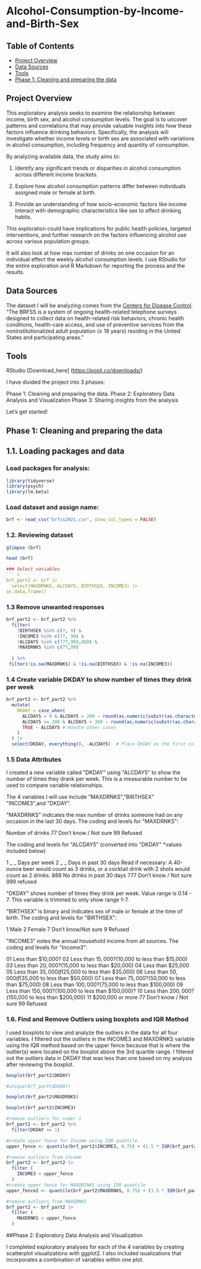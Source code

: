 # Alcohol-Consumption-by-Income-and-Birth-Sex

## Table of Contents
   - [Project Overview](#project-overview)
   - [Data Sources](#data-sources)
   - [Tools](#tools)
   - [Phase 1: Cleaning and preparing the data](#phase-1:-cleaning-and-preparing-the-data)

## Project Overview
This exploratory analysis seeks to examine the relationship between income, birth sex, and alcohol consumption levels. The goal is to uncover patterns and correlations that may provide valuable insights into how these factors influence drinking behaviors. Specifically, the analysis will investigate whether income levels or birth sex are associated with variations in alcohol consumption, including frequency and quantity of consumption.

By analyzing available data, the study aims to:

1. Identify any significant trends or disparities in alcohol consumption across different income brackets.

2. Explore how alcohol consumption patterns differ between individuals assigned male or female at birth.
   
3. Provide an understanding of how socio-economic factors like income interact with demographic characteristics like sex to affect drinking habits.
   
This exploration could have implications for public health policies, targeted interventions, and further research on the factors influencing alcohol use across various population groups.


It will also look at how max number of drinks on one occasion for an individual effect the weekly alcohol consumption levels.  I use RStudio for the entire exploration and R Markdown for reporting the process and the results.

## Data Sources
The dataset I will be analyzing comes from the [Centers for Disease Control](www.cdc.gov).  “The BRFSS is a system of ongoing health-related telephone surveys designed to collect data on health-related risk behaviors, chronic health conditions, health-care access, and use of preventive services from the
noninstitutionalized adult population (≥ 18 years) residing in the United States and participating areas.” 

## Tools
RStudio [Download_here] (https://posit.co/downloads/)

I have divided the project into 3 phases: 

Phase 1: Cleaning and preparing the data.
Phase 2: Exploratory Data Analysis and Visualization
Phase 3: Sharing insights from the analysis


Let’s get started! 

## Phase 1: Cleaning and preparing the data

   ## 1.1. Loading packages and data
### Load packages for analysis:

``` r
library(tidyverse)
library(psych)
library(lm.beta)
```
### Load dataset and assign name: 

``` r
brf <- read_csv("brfss2021.csv", show_col_types = FALSE)
```
   ### 1.2. Reviewing dataset
```r
glimpse (brf)
```
```r
head (brf)

### Select variables 
``` r
brf_part2 <- brf |>
  select(MAXDRNKS, ALCDAY5, BIRTHSEX, INCOME3) |>
as.data.frame()
```

   ### 1.3 Remove unwanted responses

``` r
brf_part2 <- brf_part2 %>%
  filter(
    !BIRTHSEX %in% c(7, 9) &   
    !INCOME3 %in% c(77, 99) & 
    !ALCDAY5 %in% c(777,999,888) &
    !MAXDRNKS %in% c(77,99)
    
  ) %>%
 filter(!is.na(MAXDRNKS) & !is.na(BIRTHSEX) & !is.na(INCOME3))
```
   ### 1.4 Create variable DKDAY to show number of times they drink per week
```r
brf_part2 <- brf_part2 %>%
  mutate(
    DKDAY = case_when(
      ALCDAY5 > 0 & ALCDAY5 < 200 ~ round(as.numeric(substr(as.character(ALCDAY5), 2, nchar(as.character(ALCDAY5)))), 2),
      ALCDAY5 >= 200 & ALCDAY5 < 300 ~ round(as.numeric(substr(as.character(ALCDAY5), 2, nchar(as.character(ALCDAY5)))) / 7, 2),
      TRUE ~ ALCDAY5 # Handle other cases
    )
  ) |>
  select(DKDAY, everything(), -ALCDAY5)  # Place DKDAY as the first column and remove ALCDAY5
```



### 1.5 Data Attributes

I created a new variable called "DKDAY" using "ALCDAY5" to show the number of times they drank per week.  This is a measurable number to be used to compare variable relationships.  

The 4 variables I will use include "MAXDRNKS","BIRTHSEX" "INCOME3",and  "DKDAY".

"MAXDRNKS" indicates the max number of drinks someone had on any occasion in the last 30 days.
The coding and levels for "MAXDRNKS":

Number
of drinks
77 Don’t
know / Not
sure
99 Refused

The coding and levels for "ALCDAY5" (converted into "DKDAY" *values included below)

1 _ _ Days per
week
2 _ _ Days in
past 30 days
Read if necessary:
A 40-ounce beer
would count as 3
drinks, or a cocktail
drink with 2 shots
would count as 2
drinks.
888 No drinks
in past 30
days
777 Don’t
know / Not sure
999 refused

"DKDAY" shows number of times they drink per week. Value range is 0.14 - 7. This variable is trimmed to only show range 1-7.

"BIRTHSEX" is binary and indicates sex of male or female at the time of birth. 
The coding and levels for "BIRTHSEX":

1 Male
2 Female
7 Don’t
know/Not sure
9 Refused


"INCOME3" notes the annual household income from all sources. 
The coding and levels for "Income3":

01 Less than $10,000?
02 Less than $15,000?
($10,000 to less than
$15,000)
03 Less than $20,000?
($15,000 to less than
$20,000)
04 Less than $25,000
05 Less than $35,000 If
($25,000 to less than
$35,000)
06 Less than $50,000 If
($35,000 to less than
$50,000)
07 Less than $75,000?
($50,000 to less than
$75,000)
08 Less than $100,000?
($75,000 to less than
$100,000)
09 Less than $150,000?
($100,000 to less than
$150,000)?
10 Less than $200,000?
($150,000 to less than
$200,000)
11 $200,000 or more
77 Don’t know / Not sure
99 Refused

### 1.6. Find and Remove Outliers using boxplots and IQR Method

I used boxplots to view and analyze the outliers in the data for all four variables. I filtered out the outliers in the INCOME3 and MAXDRNKS variable using the IQR method based on the upper fence because that is where the outlier(s) were located on the boxplot above the 3rd quartile range.   I filtered out the outliers data in DKDAY that was less than one based on my analysis after reviewing the boxplot. 

```r
boxplot(brf_part2$DKDAY)

#unique(brf_partt$DKDAY)

boxplot(brf_part2$MAXDRNKS)

boxplot(brf_part2$INCOME3)

#remove outliers for under 1
brf_part2 <- brf_part2 %>% 
  filter(DKDAY >= 1)

#create upper fence for Income using IQR quantile
upper_fence <- quantile(brf_part2$INCOME3, 0.75) + (1.5 * IQR(brf_part2$INCOME3))

#remove outliers from income
brf_part2 <- brf_part2 |>
  filter (
    INCOME3 < upper_fence
  )
#create upper fence for MAXDRINKS using IQR quantile
upper_fence2 <- quantile(brf_part2$MAXDRNKS, 0.75) + (1.5 * IQR(brf_part2$MAXDRNKS))

#remove outliers from MAXDRNKS
brf_part2 <- brf_part2 |>
  filter (
    MAXDRNKS < upper_fence
  )
```

##Phase 2: Exploratory Data Analysis and Visualization

I completed exploratory analyses for each of the 4 variables by creating scatterplot visualizations with ggplot2. I also included isualizations that incorporates a combination of variables within one plot. 


